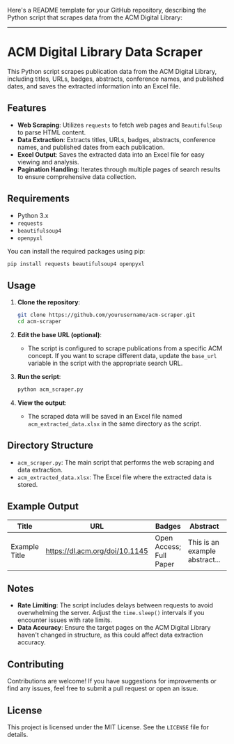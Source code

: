 Here's a README template for your GitHub repository, describing the Python script that scrapes data from the ACM Digital Library:

---

# ACM Digital Library Data Scraper

This Python script scrapes publication data from the ACM Digital Library, including titles, URLs, badges, abstracts, conference names, and published dates, and saves the extracted information into an Excel file.

## Features

- **Web Scraping**: Utilizes `requests` to fetch web pages and `BeautifulSoup` to parse HTML content.
- **Data Extraction**: Extracts titles, URLs, badges, abstracts, conference names, and published dates from each publication.
- **Excel Output**: Saves the extracted data into an Excel file for easy viewing and analysis.
- **Pagination Handling**: Iterates through multiple pages of search results to ensure comprehensive data collection.

## Requirements

- Python 3.x
- `requests`
- `beautifulsoup4`
- `openpyxl`

You can install the required packages using pip:

```bash
pip install requests beautifulsoup4 openpyxl
```

## Usage

1. **Clone the repository**:
   ```bash
   git clone https://github.com/yourusername/acm-scraper.git
   cd acm-scraper
   ```

2. **Edit the base URL (optional)**:
   - The script is configured to scrape publications from a specific ACM concept. If you want to scrape different data, update the `base_url` variable in the script with the appropriate search URL.

3. **Run the script**:
   ```bash
   python acm_scraper.py
   ```

4. **View the output**:
   - The scraped data will be saved in an Excel file named `acm_extracted_data.xlsx` in the same directory as the script.

## Directory Structure

- `acm_scraper.py`: The main script that performs the web scraping and data extraction.
- `acm_extracted_data.xlsx`: The Excel file where the extracted data is stored.

## Example Output

| Title                                   | URL                            | Badges                   | Abstract                         | Conference                | Published  |
|-----------------------------------------|--------------------------------|--------------------------|----------------------------------|---------------------------|------------|
| Example Title                           | https://dl.acm.org/doi/10.1145 | Open Access; Full Paper  | This is an example abstract...   | ACM Conference on Example  | 2024-01-01 |

## Notes

- **Rate Limiting**: The script includes delays between requests to avoid overwhelming the server. Adjust the `time.sleep()` intervals if you encounter issues with rate limits.
- **Data Accuracy**: Ensure the target pages on the ACM Digital Library haven't changed in structure, as this could affect data extraction accuracy.

## Contributing

Contributions are welcome! If you have suggestions for improvements or find any issues, feel free to submit a pull request or open an issue.

## License

This project is licensed under the MIT License. See the `LICENSE` file for details.


